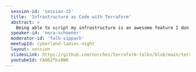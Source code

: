 ```yaml
---
  session-id: 'session-22'
  title: 'Infrastructure as Code with Terraform'
  abstract: >
    Being able to script my infrastructure is an awesome feature I don't want to miss anymore. Over two years ago I started with Terraform and I'm still in love, but run through some pain points, as well. In this session I want to give you an introduction to scripting your infrastructure with Terraform, talking about best practises as well as tipps and tricks and what I like & don't like. I'll mainly focus on deploying infrastructure to AWS, but Terraform can be used for multiple providers. So let's explore together how far we can go with IaC - Infrastructure as Code. This session requires at least basic understanding of Cloud Computing.
  speaker-id: 'nora-schoener'
  moderator-id: 'falk-sippach'
  meetupId: cyberland-ladies-night
  layout: session
  slidesLink: https://github.com/norchen/terraform-talks/blob/main/terraform-101/slides/20210125_cyberland_terraform_iac.pdf
  youtubeId: tA862fbz8W0
---
```

